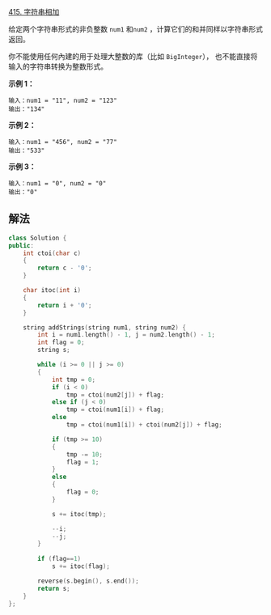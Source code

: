 [415. 字符串相加](https://leetcode.cn/problems/add-strings/)

给定两个字符串形式的非负整数 `num1` 和`num2` ，计算它们的和并同样以字符串形式返回。

你不能使用任何內建的用于处理大整数的库（比如 `BigInteger`）， 也不能直接将输入的字符串转换为整数形式。

**示例 1：**

```
输入：num1 = "11", num2 = "123"
输出："134"
```

**示例 2：**

```
输入：num1 = "456", num2 = "77"
输出："533"
```

**示例 3：**

```
输入：num1 = "0", num2 = "0"
输出："0"
```



## 解法

```cc
class Solution {
public:
    int ctoi(char c)
    {
        return c - '0';
    }

    char itoc(int i)
    {
        return i + '0';
    }

    string addStrings(string num1, string num2) {
        int i = num1.length() - 1, j = num2.length() - 1;
        int flag = 0;
        string s;

        while (i >= 0 || j >= 0)
        {
            int tmp = 0;
            if (i < 0)
                tmp = ctoi(num2[j]) + flag;
            else if (j < 0)
                tmp = ctoi(num1[i]) + flag;
            else
                tmp = ctoi(num1[i]) + ctoi(num2[j]) + flag;

            if (tmp >= 10)
            {
                tmp -= 10;
                flag = 1;
            }
            else 
            {
                flag = 0;
            }

            s += itoc(tmp);

            --i;
            --j;
        }
        
        if (flag==1)
            s += itoc(flag);

        reverse(s.begin(), s.end());
        return s;
    }
};
```

